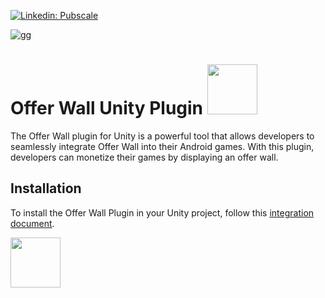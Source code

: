 [![Linkedin: Pubscale](https://img.shields.io/badge/-Pubscale-blue?style=flat-square&logo=Linkedin&logoColor=white&link=https://in.linkedin.com/company/pubscale)](https://in.linkedin.com/company/pubscale)

![gg](https://github.com/GreedyGame/sdkone-unity_native_ads_plugin/assets/98257601/bf6b9642-a71d-4b85-8e91-b130fbc02eb2)

# Offer Wall Unity Plugin <img align='centre' src="https://media.giphy.com/media/eLU5DifuOkjPtShwwW/giphy.gif" width="80">
The Offer Wall plugin for Unity is a powerful tool that allows developers to seamlessly integrate Offer Wall into their Android games. With this plugin, developers can monetize their games by displaying an offer wall.

## Installation
To install the Offer Wall Plugin in your Unity project, follow this [integration document](https://pubscale.gitbook.io/offerwall-sdk/v/1.0.7/unity/setting-up-the-sdk).

<img align='centre' src="https://media.giphy.com/media/hqU2KkjW5bE2v2Z7Q2/giphy.gif" width="80">

